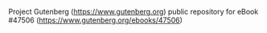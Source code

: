 Project Gutenberg (https://www.gutenberg.org) public repository for eBook #47506 (https://www.gutenberg.org/ebooks/47506)
